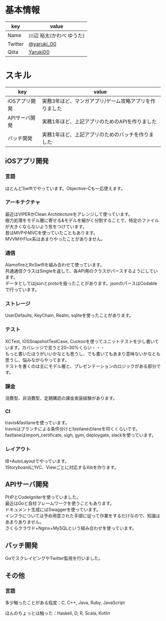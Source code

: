 # 基本情報

|key|value|
|---|-----|
|Name|川辺 裕太(かわべ ゆうた)|
|Twitter|[@yaruki_00](https://twitter.com/yaruki_00)|
|Qiita|[Yaruki00](http://qiita.com/Yaruki00)|

# スキル

|key|value|
|---|-----|
|iOSアプリ開発|実務3年ほど、マンガアプリ/ゲーム攻略アプリを作りました|
|APIサーバ開発|実務1年ほど、上記アプリのためのAPIを作りました|
|バッチ開発|実務1年ほど、上記アプリのためのバッチを作りました|

## iOSアプリ開発

### 言語
ほとんどSwiftでやっています。Objective-Cも一応使えます。

### アーキテクチャ
最近はVIPERかClean Architectureをアレンジして使っています。  
極力処理をモデル層に寄せる&モデルを細かく分割することで、特定のファイルが大きくならないよう気をつけています。  
昔はMVPやMVCを使っていたこともあります。  
MVVMやFlux系はあまりやったことがありません。

### 通信
AlamofireとRxSwiftを組み合わせて使っています。  
共通通信クラスはSingle<Data>を返して、各API用のクラスがパースするようにしています。  
データとしてはjsonとprotoを扱ったことがあります。jsonのパースはCodableで行っています。

### ストレージ
UserDefaults, KeyChain, Realm, sqliteを使ったことがあります。

### テスト
XCTest, iOSSnapshotTestCase, Cuckooを使ってユニットテストを少し書いています。カバレッジで言うと20~30%くらい・・・  
もっと書いたほうがいいかなとも思うし、でも書いてもあまり意味ないかなとも思うし、悩みながらやってます。  
テストを書くのは主にモデル層と、プレゼンテーションのロジックがある部分です。

### 課金
消費型、非消費型、定期購読の課金実装経験があります。  

### CI
travis&fastlaneを使っています。  
travisはブランチによる条件分けとfastlaneのlaneを叩くくらいです。  
fastlaneはimport_certificate, sigh, gym, deploygate, slackを使っています。

### レイアウト
IB+AutoLayoutでやっています。  
1Storyboardに1VC、Viewごとに対応するXibを作ります。

## APIサーバ開発
PHPとCodeIgniterを使っていました。  
最近はGoと自社フレームワークを使うこともあります。  
ドキュメント生成にはSwaggerを使っています。  
インフラについては予め用意された手順に従って作業をするだけなので、知識はあまりありません。  
さくらクラウド+Nginx+MySQLという組み合わせを使っています。

## バッチ開発
GoでスクレイピングやTwitter監視を行いました。

## その他

### 言語
多少触ったことがある程度：C, C++, Java, Ruby, JavaScript

ほんのちょっとは触った：Haskell, D, R, Scala, Kotlin
